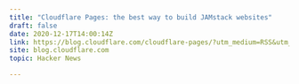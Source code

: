 ```yaml
---
title: "Cloudflare Pages: the best way to build JAMstack websites"
draft: false
date: 2020-12-17T14:00:14Z
link: https://blog.cloudflare.com/cloudflare-pages/?utm_medium=RSS&utm_source=hune
site: blog.cloudflare.com
topic: Hacker News  

---
```


